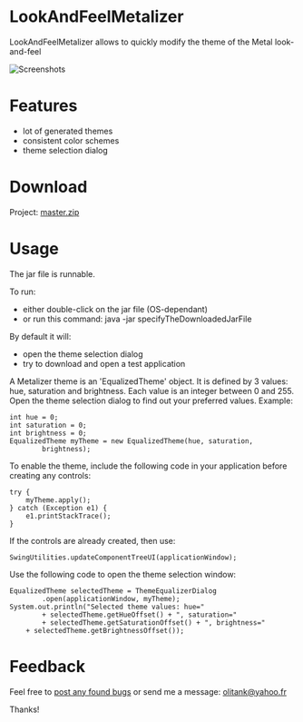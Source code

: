 LookAndFeelMetalizer
====================

LookAndFeelMetalizer allows to quickly modify the theme of the Metal look-and-feel

![Screenshots](https://raw.github.com/olitank/LookAndFeelMetalizer/master/screenshots/all.png)

Features
========

- lot of generated themes
- consistent color schemes
- theme selection dialog

Download
========

Project: [master.zip](https://github.com/olitank/LookAndFeelMetalizer/archive/master.zip)

Usage
=====

The jar file is runnable.

To run:
- either double-click on the jar file (OS-dependant)
- or run this command: java -jar specifyTheDownloadedJarFile

By default it will:
- open the theme selection dialog
- try to download and open a test application

A Metalizer theme is an 'EqualizedTheme' object.
It is defined by 3 values: hue, saturation and brightness.
Each value is an integer between 0 and 255.
Open the theme selection dialog to find out your preferred values.
Example:

    int hue = 0;
    int saturation = 0;
    int brightness = 0;
    EqualizedTheme myTheme = new EqualizedTheme(hue, saturation,
            brightness);

To enable the theme, 
include the following code in your application
before creating any controls:

    try {
        myTheme.apply();
    } catch (Exception e1) {
        e1.printStackTrace();
    }

If the controls are already created, then use:

    SwingUtilities.updateComponentTreeUI(applicationWindow);
    
Use the following code to
open the theme selection window:

    EqualizedTheme selectedTheme = ThemeEqualizerDialog
            .open(applicationWindow, myTheme);
    System.out.println("Selected theme values: hue="
            + selectedTheme.getHueOffset() + ", saturation="
            + selectedTheme.getSaturationOffset() + ", brightness="
        + selectedTheme.getBrightnessOffset());


Feedback
========

Feel free to [post any found bugs](https://github.com/olitank/LookAndFeelMetalizer/issues) or send me a message: olitank@yahoo.fr

Thanks!
